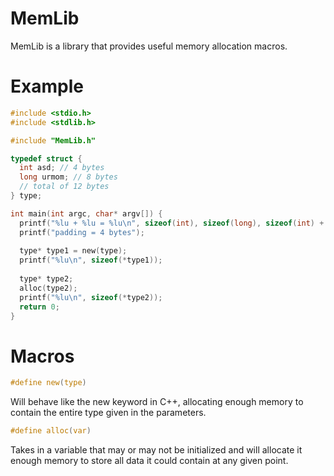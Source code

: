 # MemLib

MemLib is a library that provides useful memory allocation macros.
# Example
```c
#include <stdio.h>
#include <stdlib.h>

#include "MemLib.h"

typedef struct {
  int asd; // 4 bytes
  long urmom; // 8 bytes
  // total of 12 bytes
} type;

int main(int argc, char* argv[]) {
  printf("%lu + %lu = %lu\n", sizeof(int), sizeof(long), sizeof(int) + sizeof(long));
  printf("padding = 4 bytes");
  
  type* type1 = new(type);
  printf("%lu\n", sizeof(*type1));
  
  type* type2;
  alloc(type2);
  printf("%lu\n", sizeof(*type2));
  return 0;
}
```

# Macros

```c
#define new(type)
```

Will behave like the new keyword in C++, allocating enough memory to contain the entire type given in the parameters.

```c
#define alloc(var)
```

Takes in a variable that may or may not be initialized and will allocate it enough memory to store all data it could contain at any given point.
